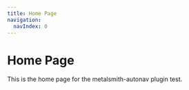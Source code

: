 ```yaml
---
title: Home Page
navigation:
  navIndex: 0
---
```


# Home Page

This is the home page for the metalsmith-autonav plugin test.